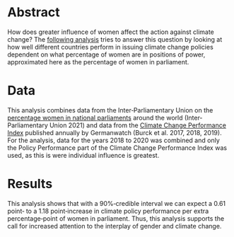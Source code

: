 # Abstract
How does greater influence of women affect the action against climate change? The [following analysis](https://github.com/philippolis/ClimatePoliciesAndWomenParliament/blob/main/WomenClimate_Draft.pdf) tries to answer this question by looking at how well different countries perform in issuing climate change policies dependent on what percentage of women are in positions of power, approximated here as the percentage of women in parliament.

# Data
This analysis combines data from the Inter‐Parliamentary Union on the [percentage women in national parliaments](http://archive.ipu.org/wmn-e/world-arc.htm) around the world (Inter‐Parliamentary Union 2021) and data from the [Climate Change Performance Index](https://germanwatch.org/en/CCPI) published annually by Germanwatch (Burck et al. 2017, 2018, 2019). For the analysis, data for the years 2018 to 2020 was combined and only the Policy Performance part of the Climate Change Performance Index was used, as this is were individual influence is greatest.

# Results
This analysis shows that with a 90%‐credible interval we can expect a 0.61 point‐ to a 1.18 point‐increase in climate policy performance per extra percentage‐point of women in parliament. Thus, this analysis supports the call for increased attention to the interplay of gender and climate change.
